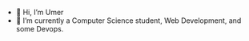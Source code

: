 - 👋 Hi, I’m Umer
- 🌱 I’m currently a Computer Science student, Web Development, and some Devops.

<!---
umerkang66/umerkang66 is a ✨ special ✨ repository because its `README.md` (this file) appears on your GitHub profile.
You can click the Preview link to take a look at your changes.
--->
